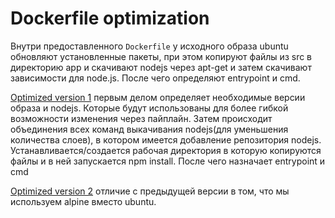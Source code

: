 # Dockerfile optimization

Внутри предоставленного `Dockerfile` у исходного образа ubuntu обновляют установленные пакеты, при этом копируют файлы из src в директорию app и скачивают nodejs через apt-get и затем скачивают зависимости для node.js. После чего определяют entrypoint и cmd.

[Optimized version 1](Dockerfile.optimized) первым делом определяет необходимые версии образа и nodejs. Которые будут использованы для более гибкой возможности изменения через пайплайн. Затем происходит объединения всех команд выкачивания nodejs(для уменьшения количества слоев), в котором имеется добавление репозитория nodejs. Устанавливается/создается рабочая директория в которую копируются файлы и в ней запускается npm install. После чего назначает entrypoint и cmd

[Optimized version 2](Dockerfile.optimized2) отличие с предыдущей версии в том, что мы используем alpine вместо ubuntu.
